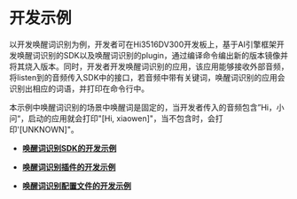 # 开发示例


以开发唤醒词识别为例，开发者可在Hi3516DV300开发板上，基于AI引擎框架开发唤醒词识别的SDK以及唤醒词识别的plugin，通过编译命令编出新的版本镜像并将其烧入版本。同时，开发者开发唤醒词识别的应用，该应用能够接收外部音频，将listen到的音频传入SDK中的接口，若音频中带有关键词，唤醒词识别的应用会识别出相应的词语，并打印在命令行中。


本示例中唤醒词识别的场景中唤醒词是固定的，当开发者传入的音频包含”Hi，小问“，启动的应用就会打印"[Hi, xiaowen]"，当不包含时，会打印'[UNKNOWN]"。


- **[唤醒词识别SDK的开发示例](subsys-aiframework-demo-sdk.md)**

- **[唤醒词识别插件的开发示例](subsys-aiframework-demo-plugin.md)**

- **[唤醒词识别配置文件的开发示例](subsys-aiframework-demo-conf.md)**
